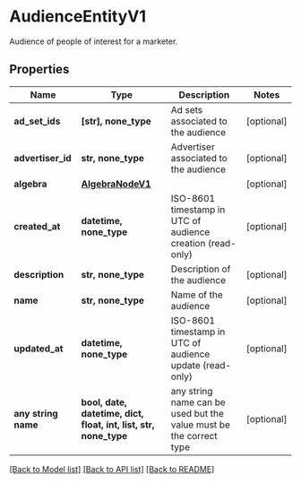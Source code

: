 # AudienceEntityV1

Audience of people of interest for a marketer.

## Properties
Name | Type | Description | Notes
------------ | ------------- | ------------- | -------------
**ad_set_ids** | **[str], none_type** | Ad sets associated to the audience | [optional] 
**advertiser_id** | **str, none_type** | Advertiser associated to the audience | [optional] 
**algebra** | [**AlgebraNodeV1**](AlgebraNodeV1.md) |  | [optional] 
**created_at** | **datetime, none_type** | ISO-8601 timestamp in UTC of audience creation (read-only) | [optional] 
**description** | **str, none_type** | Description of the audience | [optional] 
**name** | **str, none_type** | Name of the audience | [optional] 
**updated_at** | **datetime, none_type** | ISO-8601 timestamp in UTC of audience update (read-only) | [optional] 
**any string name** | **bool, date, datetime, dict, float, int, list, str, none_type** | any string name can be used but the value must be the correct type | [optional]

[[Back to Model list]](../README.md#documentation-for-models) [[Back to API list]](../README.md#documentation-for-api-endpoints) [[Back to README]](../README.md)


